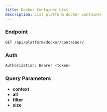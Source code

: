 ```yaml
---
title: Docker Container List
description: List platform docker container
---
```


### Endpoint

```bash
GET /api/platform/docker/container/
```

### Auth

```bash
Authorization: Bearer <token>
```

### Query Parameters

- **context**
- **all**
- **filter**
- **size**

